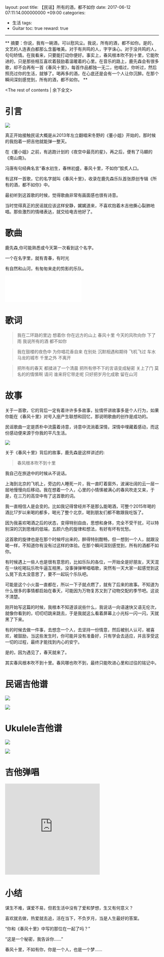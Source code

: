 layout: post
title:  【民谣】所有的酒，都不如你
date:  2017-06-12 07:11:14.000000000 +09:00
categories: 
- 生活
tags: 
- Guitar
toc: true
reward: true

---
** 
摘要：你说，我有一碗酒，可以慰风尘。我说，所有的酒，都不如你。是的，文艺的人连表白都那么含蓄唯美。对于有共鸣的人，字字诛心。对于没共鸣的人，句句矫情。在我看来，只要能打动你便好。事实上，春风根本吹不到十里，它能吹进的，只是那些相互喜欢着鼓励着温暖着的心里。在音乐的路上，鹿先森会有很多歌，却不会再有一首《春风十里》，每首作品都独一无二，他唱过，你听过，然后照亮过你的生活，就够了。喝再多的酒，在心底还是会有一个人让你沉醉。在那个瞬间深刻感觉到，所有的酒，都不如你。
**
<!-- more -->
<The rest of contents | 余下全文>

# 引言
![](/hexo_blog/img/article/spring-breeze/1.png)

真正开始接触民谣大概是从2013年左立翻唱宋冬野的《董小姐》开始的，那时候的我抱着一把吉他就能弹一整天。

在《董小姐》之前，有逃跑计划的《夜空中最亮的星》，再之后，便有了马頔的《南山南》。

冯唐有句经典名言“春水初生，春林初盛，春风十里，不如你”脍炙人口。

有这样一首歌，它的名字就叫《春风十里》，收录在鹿先森乐队首张原创专辑《所有的酒，都不如你》中。

最初听到这首歌的时候，觉得歌曲非常有画面感也很有诗意。

当时觉得真正的民谣就应该这样安静，娓娓道来，不喜欢抱着木吉他撕心裂肺地唱。那些激烈的情绪表达，就交给电吉他好了。

# 歌曲

鹿先森,你可能熟悉或今天第一次看到这个名字。

一个在名字里，就有青春，有时光

有自然和山河，有匆匆来走的剪影的乐队。

<iframe frameborder="no" border="0" marginwidth="0" marginheight="0" width=250 height=86 src="//music.163.com/outchain/player?type=2&id=406000649&auto=1&height=66"></iframe>

# 歌词

> 我在二环路的里边 想着你
你在远方的山上 春风十里
今天的风吹向你 下了雨
我说所有的酒 都不如你

> 我在鼓楼的夜色中 为你唱花香自来
在别处 沉默相遇和期待
飞机飞过 车水马龙的城市
千里之外 不离开

> 把所有的春天 都揉进了一个清晨
把所有停不下的言语变成秘密 关上了门
莫名的的情愫啊 请问 谁来将它带走呢
只好把岁月化成歌 留在山河

# 故事


关于一首歌，它的背后一定有着许许多多故事，扯情怀讲故事多是个人行为，如果你能在《春风十里》对号入座产生联想和回忆，那说明歌曲的创作是成功的。


民谣歌曲一定是质朴中流露着诗意，诗意中流淌着深情，深情中埋藏着感动，而这份感动便来源于你我的平凡生活。

![](/hexo_blog/img/article/spring-breeze/2.png)

关于《春风十里》背后的故事，鹿先森是这样讲述的:

> 春风根本吹不到十里

我自己在旅途中的时候从不说话。

上海到北京的飞机上，旁边的人睡死一片，我一直盯着窗外，波澜壮阔的云一层一层地慢慢向后移动。我在想着一个人，心里的小情愫被满心的春风吹走又来，于是，在三万的高空中有了这首歌的词。

我一直相信人是会变的。比如我记得曾经并不是那么能喝酒，可整个2015年喝的酒比17岁以来喝的都多，喝光了整个北京，喝到朋友们都不敢跟我吃饭了。

因为我喜欢喝酒之后的状态，变得特别自由，思想和身体，完全不受干扰，可以特别深的沉到思维的低端，五颜六色的旋律和想法，有好有坏有忧愁。

这首歌的旋律也是在那个时候哼出来的，醉得特别酣畅，但一想到一个人，就跟没喝一样，不知道你有没有过这样的体验。在那个瞬间深刻感觉到，所有的酒都不如你。

有时候遇上一些人也是很有意思的，比如乐队的各位，一开始全是好朋友，天天混在一块吃喝玩乐吹牛逼互相黑，没事弹弹琴唱唱歌，突然有一天大家一起感觉到这么晃下去太没意思了，要不一起玩个乐队吧。

可能是这个小火苗一直都在，所以一下子就点燃了，就有了后来的故事。不知道为什么很多的事情都启始在春天，可能因为万物复苏又到了动物交配的季节吧。这说不清楚。

刚开始写这篇的时候，我根本不知道该说些什么，我说话一向语速快又语无伦次，就像你看到的，叨叨叨跳来跳去，于是我就这么看着屏幕上小光标一闪一闪，天就黑了下来。

有的时候去做一件事，去想念一个人，去坚持一份情意，然后被别人认可，被喜欢，被鼓励，当这些发生时，你可能并没有准备好，只有学会去适应，并且享受这一切的过程，最终才能找到内心的安宁。

是的，因为遇见了，春天就来了。

其实春风根本吹不到十里。春风哪也吹不到，最终只能吹进心里和过往的铭记中。


# 民谣吉他谱

![](/hexo_blog/img/article/spring-breeze/3.png)

![](/hexo_blog/img/article/spring-breeze/4.png)

# Ukulele吉他谱

![](/hexo_blog/img/article/spring-breeze/5.png)

![](/hexo_blog/img/article/spring-breeze/6.png)

# 吉他弹唱

<iframe height=298 width=310 src='http://player.youku.com/embed/XMjYzMjU2OTI4NA==' frameborder=0 'allowfullscreen'></iframe>

# 小结
谋生不难，谋爱不易，但若生活中没有了爱和梦想，生又有何意义？

喜欢就去做，热爱就去追，活在当下，不负岁月，当是人生最好的答案。

“你和《春风十里》中写的那位在一起了吗？”

“这是一个秘密，我告诉你……”

春风十里，不如有你，你是一个人，也是一个梦……
